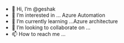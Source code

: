 - 👋 Hi, I’m @geshak
- 👀 I’m interested in ... Azure Automation
- 🌱 I’m currently learning ...Azure architecture 
- 💞️ I’m looking to collaborate on ...
- 📫 How to reach me ...

<!---
geshak/geshak is a ✨ special ✨ repository because its `README.md` (this file) appears on your GitHub profile.
You can click the Preview link to take a look at your changes.
--->

